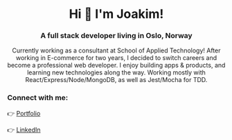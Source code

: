 <h1 align="center">Hi 👋  I'm Joakim!</h1>
<h3 align="center">A full stack developer living in Oslo, Norway</h3>
<p align="center">Currently working as a consultant at </SALT> School of Applied Technology! After working in E-commerce for two years, I decided to switch careers and become a professional web developer. I enjoy building apps & products, and learning new technologies along the way. Working mostly with React/Express/Node/MongoDB, as well as Jest/Mocha for TDD.</p>

<h3 align="left">Connect with me:</h3>
<p align="left">
👉 <a href="https://heytherejoakim.com/">Portfolio</a>
 </p>
<p align="left">
👉 <a href="https://linkedin.com/in/joakim-per-oskar-andersson/">LinkedIn</a>
</p>
